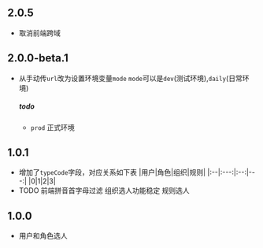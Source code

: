 ## 2.0.5
* 取消前端跨域
## 2.0.0-beta.1
* 从手动传`url`改为设置环境变量`mode`
  `mode`可以是`dev`(测试环境),`daily`(日常环境)
  ##### todo 
  * `prod` 正式环境

## 1.0.1
* 增加了`typeCode`字段，对应关系如下表
  |用户|角色|组织|规则|
  |:--|:---:|:--:|---:|
  |0|1|2|3|
* TODO
  前端拼音首字母过滤
  组织选人功能稳定
  规则选人

## 1.0.0
* 用户和角色选人
